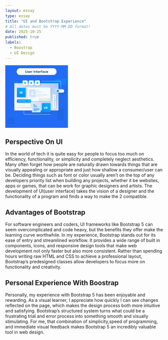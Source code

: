 ```yaml
---
layout: essay
type: essay
title: "UI and Bootstrap Experience"
# All dates must be YYYY-MM-DD format!
date: 2025-10-25
published: true
labels:
  - Boostrap
  - UI Design
---
```


<img width="200px" class="rounded float-start pe-4" src="img/User_Interface_378539e94c.webp">


## Perspective On UI

  In the world of tech it is quite easy for people to focus too much on efficiency, functionality, or simplicity and completely neglect aesthetics. Many often forget how people are naturally drawn towards things that are visually appealing or appropriate and just how shallow a consumer/user can be. Deciding things such as font or color usually aren’t on the top of any developers priority list when building any projects, whether it be websites, apps or games, that can be work for graphic designers and artists. The development of UI(user interface) takes the vision of a designer and the functionality of a program and finds a way to make the 2 compatible. 



## Advantages of Bootstrap



 For software engineers and coders, UI frameworks like Bootstrap 5 can seem overcomplicated and code heavy, but the benefits they offer make the learning curve worthwhile. In my experience, Bootstrap stands out for its ease of entry and streamlined workflow. It provides a wide range of built in components, icons, and responsive design tools that make web development not only faster but also more consistent. Rather than spending hours writing raw HTML and CSS to achieve a professional layout, Bootstrap’s predesigned classes allow developers to focus more on functionality and creativity.




## Personal Experience With Boostrap

  Personally, my experience with Bootstrap 5 has been enjoyable and rewarding. As a visual learner, I appreciate how quickly I can see changes reflected on the page, which makes the design process both more intuitive and satisfying. Bootstrap’s structured system turns what could be a frustrating trial and error process into something smooth and visually stimulating. For me, that combination of simplicity,speed of programming, and immediate visual feedback makes Bootstrap 5 an incredibly valuable tool in web design.


